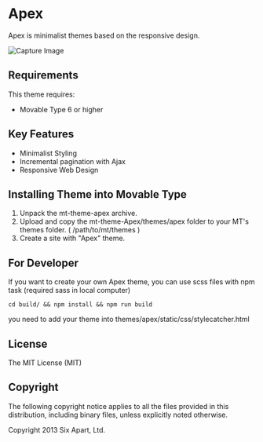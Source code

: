 # Apex
Apex is minimalist themes based on the responsive design.

![Capture Image](https://raw.github.com/movabletype/mt-theme-apex/master/capture_themes.png)

## Requirements
This theme requires:

* Movable Type 6 or higher

## Key Features
* Minimalist Styling
* Incremental pagination with Ajax
* Responsive Web Design

## Installing Theme into Movable Type
1. Unpack the mt-theme-apex archive.
2. Upload and copy the mt-theme-Apex/themes/apex folder to your MT's themes folder. ( /path/to/mt/themes )
4. Create a site with "Apex" theme.

## For Developer
If you want to create your own Apex theme, you can use scss files with npm task (required sass in local computer)

```
cd build/ && npm install && npm run build
```

you need to add your theme into themes/apex/static/css/stylecatcher.html

## License
The MIT License (MIT)

## Copyright
The following copyright notice applies to all the files provided in this distribution, including binary files, unless explicitly noted otherwise.

Copyright 2013 Six Apart, Ltd.
